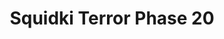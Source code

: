 ---
slug: squidki-terror-phase-20
title: Squidki Terror Phase 20
description: "Squidki Terror Phase 20 is an exciting online game. Play for free directly in your browser!"
icon: /images/new_mods/Sprunki Terror Phase 20.png
url: https://wowtbc.net/sprunkin/terror-phase20/index.html
previewImage: /images/new_mods/Sprunki Terror Phase 20.png
type: new mods

# SEO配置
seo:
  title: "Squidki Terror Phase 20 - Play Free Online Game | Fun Browser Games"
  description: "Squidki Terror Phase 20 - Play this fun online game for free in your browser. No download required!"
  ogImage: "/images/new_mods/Sprunki Terror Phase 20.png"
  keywords: "squidki-terror-phase-20, online game, browser game, free game, new mods game, play online"

videoUrls:
  - https://www.youtube.com/embed/example1
  - https://www.youtube.com/embed/example2

whyPlay:
  title: "Why Play Squidki Terror Phase 20?"
  items:
    - "Immersive Gameplay: Squidki Terror Phase 20 offers an engaging and immersive gaming experience that will keep you entertained for hours"
    - "Challenging Levels: Test your skills with increasingly difficult challenges and obstacles"
    - "Beautiful Graphics: Enjoy stunning visuals and smooth animations that bring the game world to life"
    - "Regular Updates: New content and features are added regularly to keep the game fresh and exciting"
    - "Free to Play: Experience all the fun without spending a penny"
    - "Community Features: Connect with other players, share strategies, and compete for high scores"
    - "Cross-Platform: Play on any device with a web browser, no downloads required"

features:
  title: "Key Features of Squidki Terror Phase 20"
  image: "/images/new_mods/Sprunki Terror Phase 20.png"
  items:
    - "Intuitive Controls: Easy to learn controls make Squidki Terror Phase 20 accessible for players of all skill levels"
    - "Multiple Game Modes: Enjoy various gameplay options that provide different challenges and experiences"
    - "Character Customization: Personalize your gaming experience with unique characters and items"
    - "Achievement System: Complete special tasks to earn rewards and recognition"
    - "Leaderboards: Compete with players worldwide and see who can achieve the highest scores"

characteristics:
  title: "Game Characteristics"
  image: "/images/new_mods/Sprunki Terror Phase 20.png"
  items:
    - "Genre: New mods game with elements of strategy and skill"
    - "Difficulty: Suitable for both casual gamers and those seeking a challenge"
    - "Play Time: Quick sessions or extended gameplay, depending on your preference"
    - "Art Style: Vibrant and engaging visuals that enhance the gaming experience"
    - "Sound Design: Immersive audio that complements the gameplay perfectly"

info: "Squidki Terror Phase 20 is an exciting online game that offers players a unique and engaging gaming experience. With its intuitive controls, stunning visuals, and challenging gameplay, Squidki Terror Phase 20 provides hours of entertainment for players of all ages and skill levels. Whether you're looking for a quick gaming session during a break or an extended play session, Squidki Terror Phase 20 delivers an immersive experience that will keep you coming back for more. The game features multiple levels of increasing difficulty, ensuring that players are constantly challenged as they progress. With regular updates adding new content and features, Squidki Terror Phase 20 remains fresh and exciting, providing endless entertainment options for its growing community of players."

howToPlayIntro: "Welcome to Squidki Terror Phase 20! This guide will walk you through the basics and help you master the game. Whether you're a beginner or looking to improve your skills, these tips and instructions will enhance your gaming experience."

howToPlaySteps:
  - title: "Getting Started"
    description: "Begin your Squidki Terror Phase 20 adventure by familiarizing yourself with the controls. Use your keyboard or mouse to navigate through the game interface. The tutorial will guide you through the basic mechanics and help you understand the objectives."
  - title: "Understanding the Objectives"
    description: "In Squidki Terror Phase 20, your main goal is to progress through levels by completing specific objectives. Each level presents unique challenges that require different strategies and approaches."
  - title: "Mastering the Controls"
    description: "Practice using the controls to improve your precision and reaction time. Squidki Terror Phase 20 requires quick reflexes and strategic thinking to overcome obstacles and defeat opponents."
  - title: "Utilizing Power-ups"
    description: "Collect power-ups throughout the game to enhance your abilities and overcome difficult challenges. Each power-up offers unique advantages that can be crucial for success."
  - title: "Developing Strategies"
    description: "As you progress in Squidki Terror Phase 20, develop effective strategies for different scenarios. Analyze patterns, anticipate challenges, and adapt your approach to maximize your performance."

faq:
  title: "Frequently Asked Questions about Squidki Terror Phase 20"
  items:
    - question: "Is Squidki Terror Phase 20 free to play?"
      answer: "Yes, Squidki Terror Phase 20 is completely free to play directly in your web browser. No downloads or purchases are required to enjoy the full game experience."
    - question: "Can I play Squidki Terror Phase 20 on mobile devices?"
      answer: "Yes, Squidki Terror Phase 20 is optimized for both desktop and mobile play. You can enjoy the game on any device with a web browser and internet connection."
    - question: "Are there any in-game purchases?"
      answer: "While Squidki Terror Phase 20 is free to play, there may be optional in-game purchases available for cosmetic items or additional features that don't affect core gameplay."
    - question: "How often is Squidki Terror Phase 20 updated?"
      answer: "The developers regularly update Squidki Terror Phase 20 with new content, features, and improvements based on player feedback and game performance."
    - question: "Can I play Squidki Terror Phase 20 offline?"
      answer: "Currently, Squidki Terror Phase 20 requires an internet connection to play as it's a browser-based online game."
    - question: "Is Squidki Terror Phase 20 suitable for children?"
      answer: "Yes, Squidki Terror Phase 20 is designed to be family-friendly and suitable for players of all ages."
    - question: "How do I report bugs or issues?"
      answer: "If you encounter any problems while playing Squidki Terror Phase 20, you can report them through the game's support page or contact the developers directly through their website."
    - question: "Still Have Questions?"
      answer: "If you have additional questions about Squidki Terror Phase 20 that aren't covered in this FAQ, please visit our support center or contact our customer service team for assistance."
---